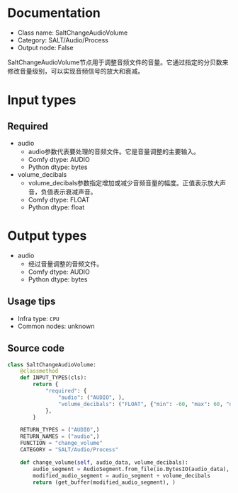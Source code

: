 
# Documentation
- Class name: SaltChangeAudioVolume
- Category: SALT/Audio/Process
- Output node: False

SaltChangeAudioVolume节点用于调整音频文件的音量。它通过指定的分贝数来修改音量级别，可以实现音频信号的放大和衰减。

# Input types
## Required
- audio
    - audio参数代表要处理的音频文件。它是音量调整的主要输入。
    - Comfy dtype: AUDIO
    - Python dtype: bytes
- volume_decibals
    - volume_decibals参数指定增加或减少音频音量的幅度。正值表示放大声音，负值表示衰减声音。
    - Comfy dtype: FLOAT
    - Python dtype: float

# Output types
- audio
    - 经过音量调整的音频文件。
    - Comfy dtype: AUDIO
    - Python dtype: bytes


## Usage tips
- Infra type: `CPU`
- Common nodes: unknown


## Source code
```python
class SaltChangeAudioVolume:
    @classmethod
    def INPUT_TYPES(cls):
        return {
            "required": {
                "audio": ("AUDIO", ),
                "volume_decibals": ("FLOAT", {"min": -60, "max": 60, "default": 0, "step": 0.01}),
            },
        }

    RETURN_TYPES = ("AUDIO",)
    RETURN_NAMES = ("audio",)
    FUNCTION = "change_volume"
    CATEGORY = "SALT/Audio/Process"

    def change_volume(self, audio_data, volume_decibals):
        audio_segment = AudioSegment.from_file(io.BytesIO(audio_data), format="wav")
        modified_audio_segment = audio_segment + volume_decibals
        return (get_buffer(modified_audio_segment), )

```
